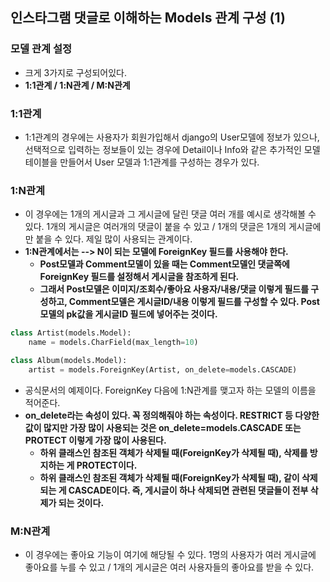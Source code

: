 ## 인스타그램 댓글로 이해하는 Models 관계 구성 (1)


### 모델 관계 설정
- 크게 3가지로 구성되어있다.
- **1:1관계 / 1:N관계 / M:N관계**


### 1:1관계
- 1:1관계의 경우에는 사용자가 회원가입해서 django의 User모델에 정보가 있으나, 선택적으로 입력하는 정보들이 있는 경우에 Detail이나 Info와 같은 추가적인 모델 테이블을 만들어서 User 모델과 1:1관계를 구성하는 경우가 있다.


### 1:N관계
- 이 경우에는 1개의 게시글과 그 게시글에 달린 댓글 여러 개를 예시로 생각해볼 수 있다. 1개의 게시글은 여러개의 댓글이 붙을 수 있고 / 1개의 댓글은 1개의 게시글에만 붙을 수 있다. 제일 많이 사용되는 관계이다.
- **1:N관계에서는 --> N이 되는 모델에 ForeignKey 필드를 사용해야 한다.**
  - **Post모델과 Comment모델이 있을 때는 Comment모델인 댓글쪽에 ForeignKey 필드를 설정해서 게시글을 참조하게 된다.**
  - **그래서 Post모델은 이미지/조회수/좋아요 사용자/내용/댓글 이렇게 필드를 구성하고, Comment모델은 게시글ID/내용 이렇게 필드를 구성할 수 있다. Post모델의 pk값을 게시글ID 필드에 넣어주는 것이다.**

```python
class Artist(models.Model):
    name = models.CharField(max_length=10)

class Album(models.Model):
    artist = models.ForeignKey(Artist, on_delete=models.CASCADE)
```

- 공식문서의 예제이다. ForeignKey 다음에 1:N관계를 맺고자 하는 모델의 이름을 적어준다.
- **on_delete라는 속성이 있다. 꼭 정의해줘야 하는 속성이다. RESTRICT 등 다양한 값이 많지만 가장 많이 사용되는 것은 on_delete=models.CASCADE 또는 PROTECT 이렇게 가장 많이 사용된다.**
  - **하위 클래스인 참조된 객체가 삭제될 때(ForeignKey가 삭제될 때), 삭제를 방지하는 게 PROTECT이다.**
  - **하위 클래스인 참조된 객체가 삭제될 때(ForeignKey가 삭제될 때), 같이 삭제되는 게 CASCADE이다. 즉, 게시글이 하나 삭제되면 관련된 댓글들이 전부 삭제가 되는 것이다.**


### M:N관계
- 이 경우에는 좋아요 기능이 여기에 해당될 수 있다. 1명의 사용자가 여러 게시글에 좋아요를 누를 수 있고 / 1개의 게시글은 여러 사용자들의 좋아요를 받을 수 있다.
